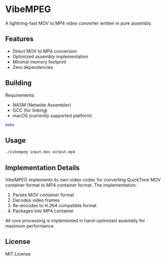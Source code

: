 # VibeMPEG

A lightning-fast MOV to MP4 video converter written in pure assembly.

## Features
- Direct MOV to MP4 conversion
- Optimized assembly implementation
- Minimal memory footprint
- Zero dependencies

## Building

Requirements:
- NASM (Netwide Assembler)
- GCC (for linking)
- macOS (currently supported platform)

```bash
make
```

## Usage

```bash
./vibempeg input.mov output.mp4
```

## Implementation Details

VibeMPEG implements its own video codec for converting QuickTime MOV container format to MP4 container format. The implementation:

1. Parses MOV container format
2. Decodes video frames
3. Re-encodes to H.264 compatible format
4. Packages into MP4 container

All core processing is implemented in hand-optimized assembly for maximum performance.

## License

MIT License